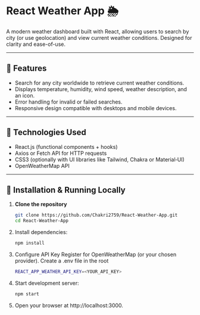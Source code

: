 # React Weather App 🌦️

A modern weather dashboard built with React, allowing users to search by city (or use geolocation) and view current weather conditions. Designed for clarity and ease-of-use.

---

## 📌 Features

- Search for any city worldwide to retrieve current weather conditions.    
- Displays temperature, humidity, wind speed, weather description, and an icon.  
- Error handling for invalid or failed searches.  
- Responsive design compatible with desktops and mobile devices.  

---

## 🧩 Technologies Used

- React.js (functional components + hooks)  
- Axios or Fetch API for HTTP requests  
- CSS3 (optionally with UI libraries like Tailwind, Chakra or Material‑UI)  
- OpenWeatherMap API 

---




## 🚀 Installation & Running Locally

1. **Clone the repository**  
   ```bash
   git clone https://github.com/Chakri2759/React-Weather-App.git
   cd React-Weather-App
2. Install dependencies:
     ```bash
   npm install
3. Configure API Key
   Register for OpenWeatherMap (or your chosen provider).
   Create a .env file in the root
    ```bash
    REACT_APP_WEATHER_API_KEY=<YOUR_API_KEY>
4. Start development server:
    ```bash
    npm start
5. Open your browser at http://localhost:3000.
  



